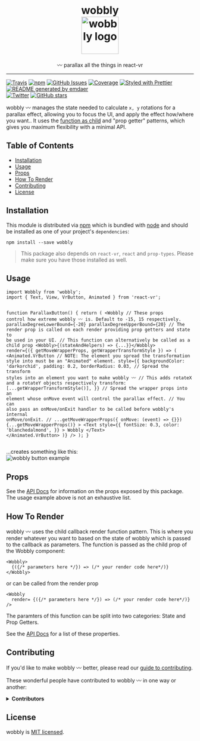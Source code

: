 <!--
  This file was generated by emdaer

  Its template can be found at .emdaer/README.emdaer.md
-->

<p></p><h1 align="center">
wobbly
    <br>
    <img src="https://user-images.githubusercontent.com/1127238/38072922-8250c22a-32dd-11e8-8259-fb8ea3346dfc.png" alt="wobbly logo" title="wobbly logo" width="100">
</h1><p></p>
<p></p><p align="center">
〰️ parallax all the things in react-vr
</p><p></p>
<hr>

<p><a href="https://travis-ci.org/infiniteluke/wobbly/"><img src="https://img.shields.io/travis/infiniteluke/wobbly.svg?style=flat-square" alt="Travis"></a> <a href="https://www.npmjs.com/package/wobbly"><img src="https://img.shields.io/npm/v/wobbly.svg?style=flat-square" alt="npm"></a> <a href="https://github.com/infiniteluke/wobbly/issues"><img src="https://img.shields.io/github/issues/infiniteluke/wobbly.svg?style=flat-square" alt="GitHub Issues"></a> <a href=""><img src="https://img.shields.io/coveralls/infiniteluke/wobbly.svg?style=flat-square" alt="Coverage"></a> <a href="https://github.com/prettier/prettier"><img src="https://img.shields.io/badge/styled_with-prettier-ff69b4.svg?style=flat-square" alt="Styled with Prettier"></a> <a href="https://github.com/emdaer/emdaer"><img src="https://img.shields.io/badge/📓-documented%20with%20emdaer-F06632.svg?style=flat-square" alt="README generated by emdaer"></a>
<br>
<a href="https://twitter.com/intent/tweet?text=Parallax%20all%20the%20things%20with%20with%20wobbly%20〰️%20for%20react-vr!%20Check%20it%20out!%20https://github.com/infiniteluke/wobbly"><img src="https://img.shields.io/twitter/url/https/github.com/infiniteluke/wobbly.svg?style=social" alt="Twitter"></a> <a href="https://github.com/infiniteluke/wobbly/stargazers"><img src="https://img.shields.io/github/stars/infiniteluke/wobbly.svg?style=social" alt="GitHub stars"></a></p>
<p>wobbly 〰️ manages the state needed to calculate <code>x, y</code> rotations for a parallax effect, allowing you to focus the UI, and apply the effect how/where you want.. It uses the <a href="https://medium.com/merrickchristensen/function-as-child-components-5f3920a9ace9">function as child</a> and &quot;prop getter&quot; patterns, which gives you maximum flexibility with a minimal API.</p>
<h2 id="table-of-contents">Table of Contents</h2>

<ul>
<li><a href="#installation">Installation</a></li>
<li><a href="#usage">Usage</a></li>
<li><a href="#props">Props</a></li>
<li><a href="#how-to-render">How To Render</a></li>
<li><a href="#contributing">Contributing</a></li>
<li><a href="#license">License</a></li>
</ul>

<h2 id="installation">Installation</h2>
<p>This module is distributed via <a href="https://www.npmjs.com/package/wobbly">npm</a> which is bundled with <a href="https://nodejs.org">node</a> and
should be installed as one of your project&#39;s <code>dependencies</code>:</p>
<pre><code>npm install --save wobbly
</code></pre><blockquote>
<p>This package also depends on <code>react-vr</code>, <code>react</code> and <code>prop-types</code>. Please make sure you have those installed as well.</p>
</blockquote>
<h2 id="usage">Usage</h2>
<pre><code class="lang-jsx">import Wobbly from &#39;wobbly&#39;;
import { Text, View, VrButton, Animated } from &#39;react-vr&#39;;

function ParallaxButton() {
  return (
    &lt;Wobbly
      // These props control how extreme wobbly 〰 is. Default to -15, 15 respectively.
      parallaxDegreeLowerBound={-20}
      parallaxDegreeUpperBound={20}
      // The render prop is called on each render providing prop getters and state to be used in your UI.
      // This function can alternatively be called as a child prop &lt;Wobbly&gt;{(stateAndHelpers) =&gt; {...}}&lt;/Wobbly&gt;
      render={({ getMoveWrapperProps, getWrapperTransformStyle }) =&gt; (
        &lt;Animated.VrButton
          // NOTE: The element you spread the transformation style into must be an &quot;Animated&quot; element.
          style={{
            backgroundColor: &#39;darkorchid&#39;,
            padding: 0.2,
            borderRadius: 0.03,
            // Spread the transform styles into an element you want to make wobbly 〰
            // This adds rotateX and a rotateY objects respectively
            transform: [...getWrapperTransformStyle()],
          }}
          // Spread the wrapper props into an element whose onMove event will control the parallax effect.
          // You can also pass an onMove/onExit handler to be called before wobbly&#39;s internal onMove/onExit.
          // ...getMoveWrapperProps({ onMove: (event) =&gt; {}})
          {...getMoveWrapperProps()}
        &gt;
          &lt;Text
            style={{
              fontSize: 0.3,
              color: &#39;blanchedalmond&#39;,
            }}
          &gt;
            Wobbly
          &lt;/Text&gt;
        &lt;/Animated.VrButton&gt;
      )}
    /&gt;
  );
}
</code></pre>
<p>...creates something like this:<br>
<img src="https://user-images.githubusercontent.com/1127238/38117939-a8f9ac68-336c-11e8-8fb3-fd7012028ff8.gif" alt="wobbly button example"></p>
<h2 id="props">Props</h2>
<p>See the <a href="https://infiniteluke.github.io/wobbly">API Docs</a> for information on the props exposed by this package. The usage example above is not an exhaustive list.</p>
<h2 id="how-to-render">How To Render</h2>
<p>wobbly 〰️ uses the child callback render function pattern. This is where you render whatever you want to based on the state of wobbly which is passed to the callback as parameters. The function is passed as the child prop of the Wobbly component:</p>
<pre><code class="lang-jsx">&lt;Wobbly&gt;
  {({/* parameters here */}) =&gt; (/* your render code here*/)}
&lt;/Wobbly&gt;
</code></pre>
<p>or can be called from the render prop</p>
<pre><code class="lang-jsx">&lt;Wobbly
  render= {({/* parameters here */}) =&gt; (/* your render code here*/)}
/&gt;
</code></pre>
<p>The paramters of this function can be split into two categories: State and Prop Getters.</p>
<p>See the <a href="https://infiniteluke.github.io/dub-step/#stateandhelpers">API Docs</a> for a list of these properties.</p>
<h2 id="contributing">Contributing</h2>
<p>If you&#39;d like to make wobbly 〰️ better, please read our <a href="./CONTRIBUTING.md">guide to contributing</a>.</p>
<p>These wonderful people have contributed to wobbly 〰️ in one way or another:</p>
<details>
<summary><strong>Contributors</strong></summary><br>
<a title="I build multi-channel publishing systems and web applications at @fourkitchens." href="https://github.com/infiniteluke">
  <img align="left" src="https://avatars0.githubusercontent.com/u/1127238?s=24">
</a>
<strong>Luke Herrington</strong>
<br><br>
</details>

<h2 id="license">License</h2>
<p>wobbly is <a href="./LICENSE">MIT licensed</a>.</p>
